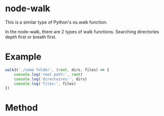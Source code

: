 # node-walk
This is a similar type of Python's os.walk function.

In the node-walk, there are 2 types of walk functions.
Searching directories depth first or breath first.


# Example
``` js
walk3('./some folder', (root, dirs, files) => {
    console.log('root path:', root)
    console.log('directoires:', dirs)
    console.log('files:', files)
})
```

# Method

